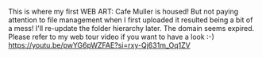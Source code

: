 This is where my first WEB ART: Cafe Muller is housed! But not paying attention to file management when I first uploaded it resulted being a bit of a mess! I'll re-update the folder hierarchy later.
The domain seems expired. Please refer to my web tour video if you want to have a look :-) https://youtu.be/pwYG6pWZFAE?si=rxy-Qj631m_Oq1ZV
